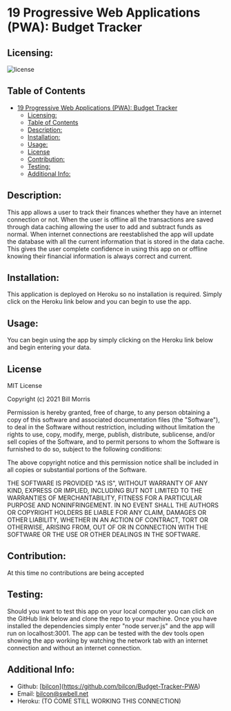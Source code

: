 # 19 Progressive Web Applications (PWA): Budget Tracker

## Licensing:

![license](https://img.shields.io/badge/license-MIT-blue)

## Table of Contents

- [19 Progressive Web Applications (PWA): Budget Tracker](#19-progressive-web-applications-pwa-budget-tracker)
  - [Licensing:](#licensing)
  - [Table of Contents](#table-of-contents)
  - [Description:](#description)
  - [Installation:](#installation)
  - [Usage:](#usage)
  - [License](#license)
  - [Contribution:](#contribution)
  - [Testing:](#testing)
  - [Additional Info:](#additional-info)

## Description:

This app allows a user to track their finances whether they have an internet connection or not. When the user is offline all the transactions are saved through data caching allowing the user to add and subtract funds as normal. When internet connections are reestablished the app will update the database with all the current information that is stored in the data cache. This gives the user complete confidence in using this app on or offline knowing their financial information is always correct and current.

## Installation:

This application is deployed on Heroku so no installation is required. Simply click on the Heroku link below and you can begin to use the app.

## Usage:

You can begin using the app by simply clicking on the Heroku link below and begin entering your data.

## License

MIT License

Copyright (c) 2021 Bill Morris

Permission is hereby granted, free of charge, to any person obtaining a copy
of this software and associated documentation files (the "Software"), to deal
in the Software without restriction, including without limitation the rights
to use, copy, modify, merge, publish, distribute, sublicense, and/or sell
copies of the Software, and to permit persons to whom the Software is
furnished to do so, subject to the following conditions:

The above copyright notice and this permission notice shall be included in all
copies or substantial portions of the Software.

THE SOFTWARE IS PROVIDED "AS IS", WITHOUT WARRANTY OF ANY KIND, EXPRESS OR
IMPLIED, INCLUDING BUT NOT LIMITED TO THE WARRANTIES OF MERCHANTABILITY,
FITNESS FOR A PARTICULAR PURPOSE AND NONINFRINGEMENT. IN NO EVENT SHALL THE
AUTHORS OR COPYRIGHT HOLDERS BE LIABLE FOR ANY CLAIM, DAMAGES OR OTHER
LIABILITY, WHETHER IN AN ACTION OF CONTRACT, TORT OR OTHERWISE, ARISING FROM,
OUT OF OR IN CONNECTION WITH THE SOFTWARE OR THE USE OR OTHER DEALINGS IN THE
SOFTWARE.

## Contribution:

At this time no contributions are being accepted

## Testing:

Should you want to test this app on your local computer you can click on the GitHub link below and clone the repo to your machine. Once you have installed the dependencies simply enter "node server.js" and the app will run on localhost:3001. The app can be tested with the dev tools open showing the app working by watching the network tab with an internet connection and without an internet connection.

## Additional Info:

- Github: [[bilcon](https://github.com/bilcon/readme-generator)](https://github.com/bilcon/Budget-Tracker-PWA)
- Email: bilcon@swbell.net
- Heroku: (TO COME STILL WORKING THIS CONNECTION)

